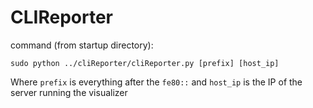 # CLIReporter

command (from startup directory):

    sudo python ../cliReporter/cliReporter.py [prefix] [host_ip]

Where `prefix` is everything after the `fe80::` and `host_ip` is the IP of the server running the visualizer
